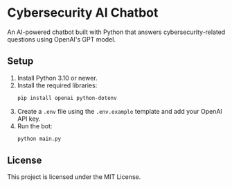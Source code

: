 # Cybersecurity AI Chatbot

An AI-powered chatbot built with Python that answers cybersecurity-related questions using OpenAI's GPT model.

## Setup

1. Install Python 3.10 or newer.
2. Install the required libraries:
    ```bash
    pip install openai python-dotenv
    ```
3. Create a `.env` file using the `.env.example` template and add your OpenAI API key.
4. Run the bot:
    ```bash
    python main.py
    ```

## License

This project is licensed under the MIT License.
